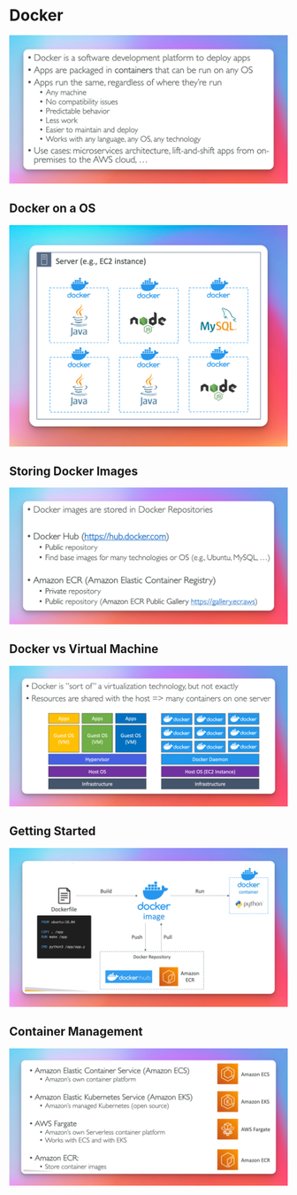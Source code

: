 # Docker

![](./images/docker.png)

## Docker on a OS

![](./images/docker-os.png)

## Storing Docker Images

![](./images/docker-stored.png)

## Docker vs Virtual Machine

![](./images/docker-vs-vm.png)

## Getting Started

![](./images/getting-started-with-docker.png)

## Container Management

![](./images/docker-containers-management.png)
